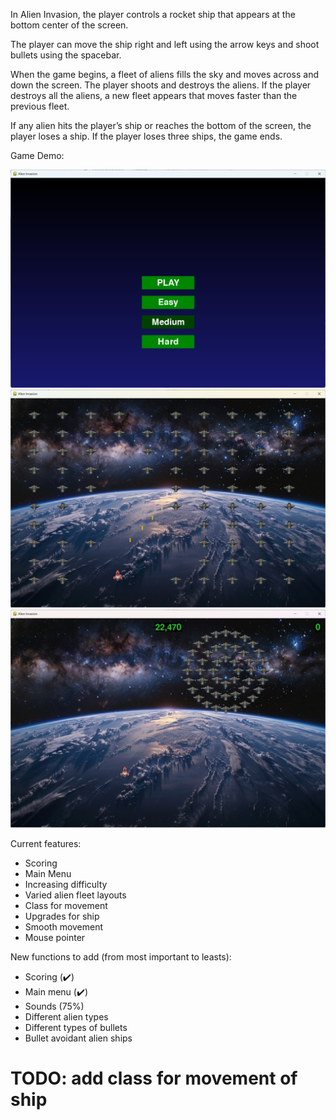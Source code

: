 In Alien Invasion, the player controls a rocket ship that appears at the bottom center of the screen. 

The player can move the ship right and left using the arrow keys and shoot bullets using the spacebar. 

When the game begins, a fleet of aliens fills the sky and moves across and down the screen. The player shoots and destroys the aliens. If the player destroys all the aliens, a new fleet appears that moves faster than the previous fleet. 

If any alien hits the player’s ship or reaches the bottom of the screen, the player loses a ship. If the player loses three ships, the game ends.

Game Demo:

![game menu](./images/game_menu.png)
![game outlook](./images/game_example.png)
![game outlook](./images/circular_fleet.png)

Current features:

- Scoring
- Main Menu
- Increasing difficulty
- Varied alien fleet layouts
- Class for movement
- Upgrades for ship
- Smooth movement
- Mouse pointer

New functions to add (from most important to leasts):

- Scoring (✔️)
- Main menu (✔️)
- Sounds (75%)
- Different alien types
- Different types of bullets
- Bullet avoidant alien ships

# TODO: add class for movement of ship